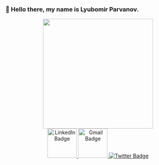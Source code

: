 ### 👋 Hello there, my name is Lyubomir Parvanov.

<!--
**lyuboparvanov/lyuboparvanov** is a ✨ _special_ ✨ repository because its `README.md` (this file) appears on your GitHub profile.

Here are some ideas to get you started:

- 🔭 I’m currently working on ...
- 🌱 I’m currently learning ...
- 👯 I’m looking to collaborate on ...
- 🤔 I’m looking for help with ...
- 💬 Ask me about ...
- 📫 How to reach me: ...
- 😄 Pronouns: ...
- ⚡ Fun fact: ...
-->
<div id="header" align="center">
  <img src="https://media.giphy.com/media/qgQUggAC3Pfv687qPC/giphy.gif" width="300"/>
</div>


<div id="badges" align="center">
  <a href="https://www.linkedin.com/in/lyubomir-parvanov-75903a251/">
   <img src="https://img.shields.io/badge/LinkedIn-blue?style=for-the-badge&logo=linkedin&logoColor=white" alt="LinkedIn Badge" width=80/>
  </a>
  <a href="lyuboparvanovv@gmail.com">
   <img src="https://img.shields.io/badge/Gmail-red?style=for-the-badge&logo=gmail&logoColor=white" alt="Gmail Badge" width=80/>
  </a>
  <a href="https://github.com/lyuboparvanov">
   <img src="https://img.shields.io/badge/GitHub-black?style=for-the-badge&logo=github&logoColor=white" alt="Twitter Badge" witdh=80/>
  </a>
</div>
